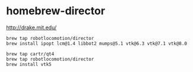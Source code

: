 # homebrew-director

<http://drake.mit.edu/>

```
brew tap robotlocomotion/director
brew install ipopt lcm@1.4 libbot2 mumps@5.1 vtk@6.3 vtk@7.1 vtk@8.0
```

```
brew tap cartr/qt4
brew tap robotlocomotion/director
brew install vtk5
```
